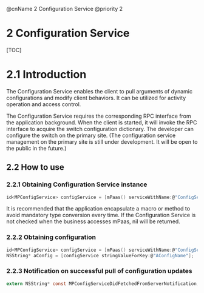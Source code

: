 @cnName 2 Configuration Service
@priority 2

# 2 Configuration Service

[TOC]

# 2.1 Introduction

The Configuration Service enables the client to pull arguments of dynamic configurations and modify client behaviors.  It can be utilized for activity operation and access control. 

The Configuration Service requires the corresponding RPC interface from the application background. When the client is started, it will invoke the RPC interface to acquire the switch configuration dictionary.  The developer can configure the switch on the primary site.  (The configuration service management on the primary site is still under development. It will be open to the public in the future.)

## 2.2 How to use

### 2.2.1 Obtaining Configuration Service instance

```C
id<MPConfigService> configService = [mPaas() serviceWithName:@"ConfigService"];
```
It is recommended that the application encapsulate a macro or method to avoid mandatory type conversion every time.  If the Configuration Service is not checked when the business accesses mPaas, nil will be returned. 

### 2.2.2 Obtaining configuration

```C
id<MPConfigService> configService = [mPaas() serviceWithName:@"ConfigService"];
NSString* aConfig = [configService stringValueForKey:@"AConfigName"];
```

### 2.2.3 Notification on successful pull of configuration updates

```C
extern NSString* const MPConfigServiceDidFetchedFromServerNotification; // This notification will be thrown when the configuration is pulled successfully from the server. 
```
